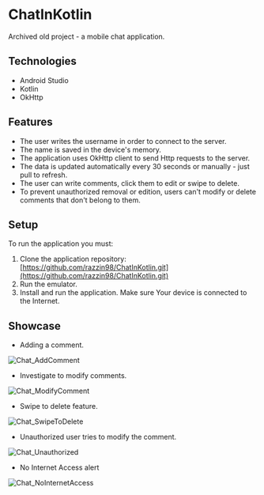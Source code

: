 # ChatInKotlin
Archived old project - a mobile chat application.

## Technologies
- Android Studio
- Kotlin
- OkHttp

## Features
- The user writes the username in order to connect to the server.
- The name is saved in the device's memory.
- The application uses OkHttp client to send Http requests to the server.
- The data is updated automatically every 30 seconds or manually - just pull to refresh.
- The user can write comments, click them to edit or swipe to delete.
- To prevent unauthorized removal or edition, users can't modify or delete comments that don't belong to them.

## Setup
To run the application you must:
1. Clone the application repository: [https://github.com/razzin98/ChatInKotlin.git](https://github.com/razzin98/ChatInKotlin.git)
2. Run the emulator.
3. Install and run the application. Make sure Your device is connected to the Internet.

## Showcase
- Adding a comment.

![Chat_AddComment](https://user-images.githubusercontent.com/75611423/118526047-21ee7e00-b740-11eb-89ae-544f95c21cce.gif)


- Investigate to modify comments.

![Chat_ModifyComment](https://user-images.githubusercontent.com/75611423/118526084-29ae2280-b740-11eb-897f-3ad31e381088.gif)


- Swipe to delete feature.

![Chat_SwipeToDelete](https://user-images.githubusercontent.com/75611423/118526108-2e72d680-b740-11eb-8f97-821dad85d601.gif)


- Unauthorized user tries to modify the comment.

![Chat_Unauthorized](https://user-images.githubusercontent.com/75611423/118526119-316dc700-b740-11eb-8164-714ec51349c1.gif)


- No Internet Access alert

![Chat_NoInternetAccess](https://user-images.githubusercontent.com/75611423/118526127-3468b780-b740-11eb-8b29-5a9300ad8d50.gif)

